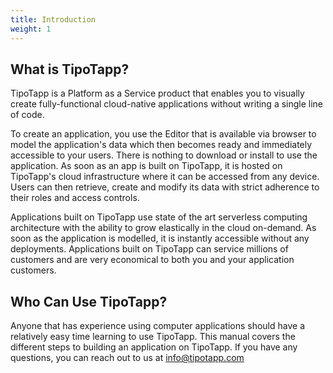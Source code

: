 ```yaml
---
title: Introduction
weight: 1
---
```


## What is TipoTapp?
TipoTapp is a Platform as a Service product that enables you to visually create fully-functional cloud-native applications without writing a single line of code.

To create an application, you use the Editor that is available via browser to model the application's data which then becomes ready and immediately accessible to your users. There is nothing to download or install to use the application. As soon as an app is built on TipoTapp, it is hosted on TipoTapp's cloud infrastructure where it can be accessed from any device. Users can then retrieve, create and modify its data with strict adherence to their roles and access controls.

Applications built on TipoTapp use state of the art serverless computing architecture with the ability to grow elastically in the cloud on-demand. As soon as the application is modelled, it is instantly accessible without any deployments. Applications built on TipoTapp can service millions of customers and are very economical to both you and your application customers.

## Who Can Use TipoTapp?
Anyone that has experience using computer applications should have a relatively easy time learning to use TipoTapp. This manual covers the different steps to building an application on TipoTapp. If you have any questions, you can reach out to us at info@tipotapp.com
